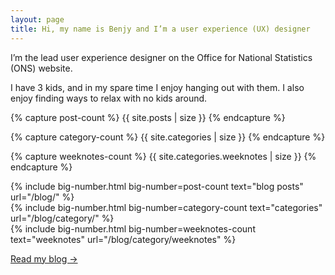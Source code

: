 ```yaml
---
layout: page
title: Hi, my name is Benjy and I’m a user experience (UX) designer
---
```


<p class="lede">I’m the lead user experience designer on the Office for National Statistics (ONS) website.</p>

I have 3 kids, and in my spare time I enjoy hanging out with them. I also enjoy finding ways to relax with no kids around.

<!-- You can't pass variables straight into includes, you have to capture them first https://jekyllrb.com/docs/includes/#passing-parameter-variables-to-includes  -->

{% capture post-count %}
{{ site.posts | size }}
{% endcapture %}

{% capture category-count %}
{{ site.categories | size }}
{% endcapture %}

{% capture weeknotes-count %}
{{ site.categories.weeknotes | size }}
{% endcapture %}

<div class="flex-grid margin-top--s">
  <div class="flex-grid__col flex-grid__col--third">
  {% include big-number.html
    big-number=post-count
    text="blog posts"
    url="/blog/"
  %}
  </div>
  <div class="flex-grid__col flex-grid__col--third">
  {% include big-number.html
    big-number=category-count
    text="categories"
    url="/blog/category/"
  %}
  </div>
  <div class="flex-grid__col flex-grid__col--third">
  {% include big-number.html
    big-number=weeknotes-count
    text="weeknotes"
    url="/blog/category/weeknotes"
  %}
  </div>
</div>

<p class="margin-top--s"><a href="/blog">Read my blog →</a></p>
